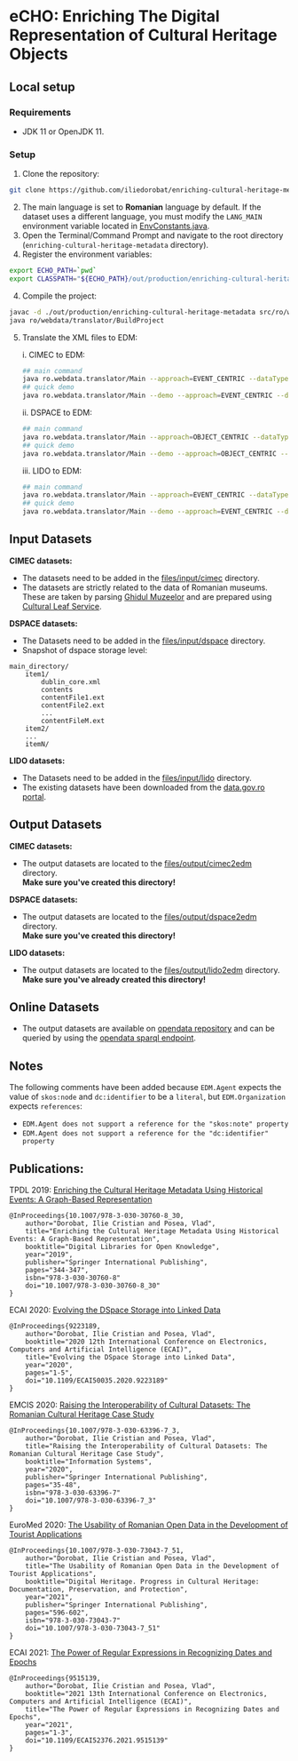 # eCHO: Enriching The Digital Representation of Cultural Heritage Objects



## Local setup
### Requirements
- JDK 11 or OpenJDK 11.

### Setup
1. Clone the repository:
```bash
git clone https://github.com/iliedorobat/enriching-cultural-heritage-metadata.git
```
2. The main language is set to **Romanian** language by default. If the dataset uses a different language, you must modify the `LANG_MAIN` environment variable located in [EnvConstants.java](https://github.com/iliedorobat/enriching-cultural-heritage-metadata/blob/master/src/ro/webdata/translator/commons/EnvConstants.java).
3. Open the Terminal/Command Prompt and navigate to the root directory (`enriching-cultural-heritage-metadata` directory).
4. Register the environment variables:
```bash
export ECHO_PATH=`pwd`
export CLASSPATH="${ECHO_PATH}/out/production/enriching-cultural-heritage-metadata:${ECHO_PATH}/lib/commons-compress-1.17.jar:${ECHO_PATH}/lib/commons-echo-1.5.1.jar:${ECHO_PATH}/lib/commons-io-2.6.jar:${ECHO_PATH}/lib/commons-lang3-3.4.jar:${ECHO_PATH}/lib/commons-text-1.6.jar:${ECHO_PATH}/lib/commons-validator-1.7.jar:${ECHO_PATH}/lib/Dublin-Core-Parser-1.1.jar:${ECHO_PATH}/lib/gson-2.3.1.jar:${ECHO_PATH}/lib/httpclient-4.5.5.jar:${ECHO_PATH}/lib/jackson-annotations-2.9.0.jar:${ECHO_PATH}/lib/jackson-core-2.9.6.jar:${ECHO_PATH}/lib/jackson-databind-2.9.6.jar:${ECHO_PATH}/lib/jena-arq-3.9.0.jar:${ECHO_PATH}/lib/jena-base-3.9.0.jar:${ECHO_PATH}/lib/jena-core-3.9.0.jar:${ECHO_PATH}/lib/jena-dboe-base-3.9.0.jar:${ECHO_PATH}/lib/jena-iri-3.9.0.jar:${ECHO_PATH}/lib/jena-shaded-guava-3.9.0.jar:${ECHO_PATH}/lib/jsonld-java-0.12.1.jar:${ECHO_PATH}/lib/libthrift-0.10.0.jar:${ECHO_PATH}/lib/LIDO-Parser-1.2.jar:${ECHO_PATH}/lib/log4j-1.2.17.jar:${ECHO_PATH}/lib/slf4j-api-1.7.25.jar:${ECHO_PATH}/lib/slf4j-log4j12-1.7.25.jar:${ECHO_PATH}/lib/timespan-normalization.jar"
```
4. Compile the project:
```bash
javac -d ./out/production/enriching-cultural-heritage-metadata src/ro/webdata/translator/BuildProject.java
java ro/webdata/translator/BuildProject
```
5. Translate the XML files to EDM:

   i. CIMEC to EDM:
   ```bash
   ## main command
   java ro.webdata.translator/Main --approach=EVENT_CENTRIC --dataType=CIMEC
   ## quick demo
   java ro.webdata.translator/Main --demo --approach=EVENT_CENTRIC --dataType=CIMEC
   ```
   ii. DSPACE to EDM:
   ```bash
   ## main command
   java ro.webdata.translator/Main --approach=OBJECT_CENTRIC --dataType=DSPACE
   ## quick demo
   java ro.webdata.translator/Main --demo --approach=OBJECT_CENTRIC --dataType=DSPACE
   ```
   iii. LIDO to EDM:
   ```bash
   ## main command
   java ro.webdata.translator/Main --approach=EVENT_CENTRIC --dataType=LIDO
   ## quick demo
   java ro.webdata.translator/Main --demo --approach=EVENT_CENTRIC --dataType=LIDO
   ```



## Input Datasets

**CIMEC datasets:**
* The datasets need to be added in the [files/input/cimec](https://github.com/iliedorobat/enriching-cultural-heritage-metadata/tree/master/files/input/cimec) directory.
* The datasets are strictly related to the data of Romanian museums. These are taken by parsing [Ghidul Muzeelor](http://ghidulmuzeelor.cimec.ro) and are prepared using [Cultural Leaf Service](https://github.com/iliedorobat/cultural-leaf-service).

**DSPACE datasets:**
* The Datasets need to be added in the [files/input/dspace](https://github.com/iliedorobat/enriching-cultural-heritage-metadata/tree/master/files/input/dspace) directory.
* Snapshot of dspace storage level:
```
main_directory/
    item1/
        dublin_core.xml
        contents
        contentFile1.ext
        contentFile2.ext
        ...
        contentFileM.ext
    item2/
    ...
    itemN/
```

**LIDO datasets:**
* The Datasets need to be added in the [files/input/lido](https://github.com/iliedorobat/enriching-cultural-heritage-metadata/tree/master/files/input/lido) directory.
* The existing datasets have been downloaded from the [data.gov.ro portal](http://data.gov.ro/organization/institutul-national-al-patrimoniului).



## Output Datasets

**CIMEC datasets:**
* The output datasets are located to the [files/output/cimec2edm](https://github.com/iliedorobat/enriching-cultural-heritage-metadata/tree/master/files/output/cimec2edm) directory.<br/>
  **Make sure you've created this directory!**

**DSPACE datasets:**
* The output datasets are located to the [files/output/dspace2edm](https://github.com/iliedorobat/enriching-cultural-heritage-metadata/tree/master/files/output/dspace2edm) directory.<br/>
  **Make sure you've created this directory!**

**LIDO datasets:**
* The output datasets are located to the [files/output/lido2edm](https://github.com/iliedorobat/enriching-cultural-heritage-metadata/tree/master/files/output/lido2edm) directory.<br/>
  **Make sure you've already created this directory!**



## Online Datasets
* The output datasets are available on [opendata repository](http://opendata.cs.pub.ro/repo/core/admin/dataview.html)
and can be queried by using the [opendata sparql endpoint](http://opendata.cs.pub.ro/repo/sparql/admin/squebi.html).



## Notes
The following comments have been added because `EDM.Agent` expects the value of `skos:node` and `dc:identifier` to be a `literal`, but `EDM.Organization` expects `references`:
- `EDM.Agent does not support a reference for the "skos:note" property`
- `EDM.Agent does not support a reference for the "dc:identifier" property`



## Publications:
TPDL 2019: [Enriching the Cultural Heritage Metadata Using Historical Events: A Graph-Based Representation](https://link.springer.com/chapter/10.1007/978-3-030-30760-8_30)
```
@InProceedings{10.1007/978-3-030-30760-8_30,
    author="Dorobat, Ilie Cristian and Posea, Vlad",
    title="Enriching the Cultural Heritage Metadata Using Historical Events: A Graph-Based Representation",
    booktitle="Digital Libraries for Open Knowledge",
    year="2019",
    publisher="Springer International Publishing",
    pages="344-347",
    isbn="978-3-030-30760-8"
    doi="10.1007/978-3-030-30760-8_30"
}
```

ECAI 2020: [Evolving the DSpace Storage into Linked Data](https://ieeexplore.ieee.org/document/9223189)
```
@InProceedings{9223189,
    author="Dorobat, Ilie Cristian and Posea, Vlad",
    booktitle="2020 12th International Conference on Electronics, Computers and Artificial Intelligence (ECAI)",
    title="Evolving the DSpace Storage into Linked Data",
    year="2020",
    pages="1-5",
    doi="10.1109/ECAI50035.2020.9223189"
}
```

EMCIS 2020: [Raising the Interoperability of Cultural Datasets: The Romanian Cultural Heritage Case Study](https://link.springer.com/chapter/10.1007/978-3-030-63396-7_3)
```
@InProceedings{10.1007/978-3-030-63396-7_3,
    author="Dorobat, Ilie Cristian and Posea, Vlad",
    title="Raising the Interoperability of Cultural Datasets: The Romanian Cultural Heritage Case Study",
    booktitle="Information Systems",
    year="2020",
    publisher="Springer International Publishing",
    pages="35-48",
    isbn="978-3-030-63396-7"
    doi="10.1007/978-3-030-63396-7_3"
}
```

EuroMed 2020: [The Usability of Romanian Open Data in the Development of Tourist Applications](https://link.springer.com/chapter/10.1007/978-3-030-73043-7_51)
```
@InProceedings{10.1007/978-3-030-73043-7_51,
    author="Dorobat, Ilie Cristian and Posea, Vlad",
    title="The Usability of Romanian Open Data in the Development of Tourist Applications",
    booktitle="Digital Heritage. Progress in Cultural Heritage: Documentation, Preservation, and Protection",
    year="2021",
    publisher="Springer International Publishing",
    pages="596-602",
    isbn="978-3-030-73043-7"
    doi="10.1007/978-3-030-73043-7_51"
}
```

ECAI 2021: [The Power of Regular Expressions in Recognizing Dates and Epochs](https://ieeexplore.ieee.org/document/9515139)
```
@InProceedings{9515139,
    author="Dorobat, Ilie Cristian and Posea, Vlad",
    booktitle="2021 13th International Conference on Electronics, Computers and Artificial Intelligence (ECAI)",
    title="The Power of Regular Expressions in Recognizing Dates and Epochs",
    year="2021",
    pages="1-3",
    doi="10.1109/ECAI52376.2021.9515139"
}
```
